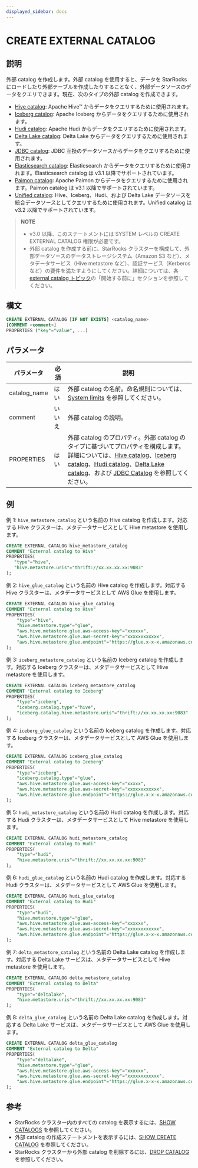 ```yaml
---
displayed_sidebar: docs
---
```


# CREATE EXTERNAL CATALOG

## 説明

外部 catalog を作成します。外部 catalog を使用すると、データを StarRocks にロードしたり外部テーブルを作成したりすることなく、外部データソースのデータをクエリできます。現在、次のタイプの外部 catalog を作成できます。

- [Hive catalog](../../../data_source/catalog/hive_catalog.md): Apache Hive™ からデータをクエリするために使用されます。
- [Iceberg catalog](../../../data_source/catalog/iceberg_catalog.md): Apache Iceberg からデータをクエリするために使用されます。
- [Hudi catalog](../../../data_source/catalog/hudi_catalog.md): Apache Hudi からデータをクエリするために使用されます。
- [Delta Lake catalog](../../../data_source/catalog/deltalake_catalog.md): Delta Lake からデータをクエリするために使用されます。
- [JDBC catalog](../../../data_source/catalog/jdbc_catalog.md): JDBC 互換のデータソースからデータをクエリするために使用されます。
- [Elasticsearch catalog](../../../data_source/catalog/elasticsearch_catalog.md): Elasticsearch からデータをクエリするために使用されます。Elasticsearch catalog は v3.1 以降でサポートされています。
- [Paimon catalog](../../../data_source/catalog/paimon_catalog.md): Apache Paimon からデータをクエリするために使用されます。Paimon catalog は v3.1 以降でサポートされています。
- [Unified catalog](../../../data_source/catalog/unified_catalog.md): Hive、Iceberg、Hudi、および Delta Lake データソースを統合データソースとしてクエリするために使用されます。Unified catalog は v3.2 以降でサポートされています。

> **NOTE**
>
> - v3.0 以降、このステートメントには SYSTEM レベルの CREATE EXTERNAL CATALOG 権限が必要です。
> - 外部 catalog を作成する前に、StarRocks クラスターを構成して、外部データソースのデータストレージシステム（Amazon S3 など）、メタデータサービス（Hive metastore など）、認証サービス（Kerberos など）の要件を満たすようにしてください。詳細については、各 [external catalog トピック](../../../data_source/catalog/catalog_overview.md)の「開始する前に」セクションを参照してください。

## 構文

```SQL
CREATE EXTERNAL CATALOG [IF NOT EXISTS] <catalog_name>
[COMMENT <comment>]
PROPERTIES ("key"="value", ...)
```

## パラメータ

| **パラメータ** | **必須** | **説明**                                              |
| ------------- | ------------ | ------------------------------------------------------------ |
| catalog_name  | はい          | 外部 catalog の名前。命名規則については、[System limits](../../System_limit.md) を参照してください。 |
| comment       | いいえ           | 外部 catalog の説明。 |
| PROPERTIES    | はい          | 外部 catalog のプロパティ。外部 catalog のタイプに基づいてプロパティを構成します。詳細については、[Hive catalog](../../../data_source/catalog/hive_catalog.md)、[Iceberg catalog](../../../data_source/catalog/iceberg_catalog.md)、[Hudi catalog](../../../data_source/catalog/hudi_catalog.md)、[Delta Lake catalog](../../../data_source/catalog/deltalake_catalog.md)、および [JDBC Catalog](../../../data_source/catalog/jdbc_catalog.md) を参照してください。 |

## 例

例 1: `hive_metastore_catalog` という名前の Hive catalog を作成します。対応する Hive クラスターは、メタデータサービスとして Hive metastore を使用します。

```SQL
CREATE EXTERNAL CATALOG hive_metastore_catalog
COMMENT "External catalog to Hive"
PROPERTIES(
   "type"="hive", 
   "hive.metastore.uris"="thrift://xx.xx.xx.xx:9083"
);
```

例 2: `hive_glue_catalog` という名前の Hive catalog を作成します。対応する Hive クラスターは、メタデータサービスとして AWS Glue を使用します。

```SQL
CREATE EXTERNAL CATALOG hive_glue_catalog
COMMENT "External catalog to Hive"
PROPERTIES(
    "type"="hive", 
    "hive.metastore.type"="glue",
    "aws.hive.metastore.glue.aws-access-key"="xxxxxx",
    "aws.hive.metastore.glue.aws-secret-key"="xxxxxxxxxxxx",
    "aws.hive.metastore.glue.endpoint"="https://glue.x-x-x.amazonaws.com"
);
```

例 3: `iceberg_metastore_catalog` という名前の Iceberg catalog を作成します。対応する Iceberg クラスターは、メタデータサービスとして Hive metastore を使用します。

```SQL
CREATE EXTERNAL CATALOG iceberg_metastore_catalog
COMMENT "External catalog to Iceberg"
PROPERTIES(
    "type"="iceberg",
    "iceberg.catalog.type"="hive",
    "iceberg.catalog.hive.metastore.uris"="thrift://xx.xx.xx.xx:9083"
);
```

例 4: `iceberg_glue_catalog` という名前の Iceberg catalog を作成します。対応する Iceberg クラスターは、メタデータサービスとして AWS Glue を使用します。

```SQL
CREATE EXTERNAL CATALOG iceberg_glue_catalog
COMMENT "External catalog to Iceberg"
PROPERTIES(
    "type"="iceberg", 
    "iceberg.catalog.type"="glue",
    "aws.hive.metastore.glue.aws-access-key"="xxxxx",
    "aws.hive.metastore.glue.aws-secret-key"="xxxxxxxxxxxx",
    "aws.hive.metastore.glue.endpoint"="https://glue.x-x-x.amazonaws.com"
);
```

例 5: `hudi_metastore_catalog` という名前の Hudi catalog を作成します。対応する Hudi クラスターは、メタデータサービスとして Hive metastore を使用します。

```SQL
CREATE EXTERNAL CATALOG hudi_metastore_catalog
COMMENT "External catalog to Hudi"
PROPERTIES(
    "type"="hudi",
    "hive.metastore.uris"="thrift://xx.xx.xx.xx:9083"
);
```

例 6: `hudi_glue_catalog` という名前の Hudi catalog を作成します。対応する Hudi クラスターは、メタデータサービスとして AWS Glue を使用します。

```SQL
CREATE EXTERNAL CATALOG hudi_glue_catalog
COMMENT "External catalog to Hudi"
PROPERTIES(
    "type"="hudi", 
    "hive.metastore.type"="glue",
    "aws.hive.metastore.glue.aws-access-key"="xxxxxx",
    "aws.hive.metastore.glue.aws-secret-key"="xxxxxxxxxxxx",
    "aws.hive.metastore.glue.endpoint"="https://glue.x-x-x.amazonaws.com"
);
```

例 7: `delta_metastore_catalog` という名前の Delta Lake catalog を作成します。対応する Delta Lake サービスは、メタデータサービスとして Hive metastore を使用します。

```SQL
CREATE EXTERNAL CATALOG delta_metastore_catalog
COMMENT "External catalog to Delta"
PROPERTIES(
    "type"="deltalake",
    "hive.metastore.uris"="thrift://xx.xx.xx.xx:9083"
);
```

例 8: `delta_glue_catalog` という名前の Delta Lake catalog を作成します。対応する Delta Lake サービスは、メタデータサービスとして AWS Glue を使用します。

```SQL
CREATE EXTERNAL CATALOG delta_glue_catalog
COMMENT "External catalog to Delta"
PROPERTIES(
    "type"="deltalake", 
    "hive.metastore.type"="glue",
    "aws.hive.metastore.glue.aws-access-key"="xxxxxx",
    "aws.hive.metastore.glue.aws-secret-key"="xxxxxxxxxxxx",
    "aws.hive.metastore.glue.endpoint"="https://glue.x-x-x.amazonaws.com"
);
```

## 参考

- StarRocks クラスター内のすべての catalog を表示するには、[SHOW CATALOGS](SHOW_CATALOGS.md) を参照してください。
- 外部 catalog の作成ステートメントを表示するには、[SHOW CREATE CATALOG](SHOW_CREATE_CATALOG.md) を参照してください。
- StarRocks クラスターから外部 catalog を削除するには、[DROP CATALOG](DROP_CATALOG.md) を参照してください。